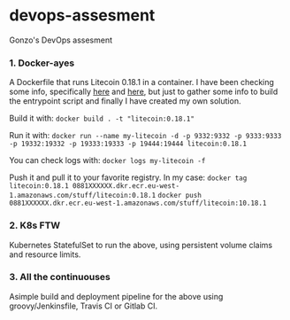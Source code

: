 # devops-assesment
Gonzo's DevOps assesment

### 1. Docker-ayes
A Dockerfile that runs Litecoin 0.18.1 in a container.
I have been checking some info, specifically [here](https://github.com/uphold/docker-litecoin-core) and [here](https://github.com/NicolasDorier/docker-bitcoin), but just to gather some info to build the entrypoint script and finally I have created my own solution. 

Build it with: 
`docker build . -t "litecoin:0.18.1"` 

Run it with: 
`docker run --name my-litecoin -d -p 9332:9332 -p 9333:9333 -p 19332:19332 -p 19333:19333 -p 19444:19444 litecoin:0.18.1` 

You can check logs with: 
`docker logs my-litecoin -f` 

Push it and pull it to your favorite registry. In my case: 
`docker tag litecoin:0.18.1 0881XXXXXX.dkr.ecr.eu-west-1.amazonaws.com/stuff/litecoin:0.18.1` 
`docker push 0881XXXXXX.dkr.ecr.eu-west-1.amazonaws.com/stuff/litecoin:10.18.1` 

### 2. K8s FTW
Kubernetes StatefulSet to run the above, using persistent volume claims and resource limits. 

### 3. All the continuouses 
Asimple build and deployment pipeline for the above using groovy/Jenkinsfile, Travis CI or Gitlab CI. 
